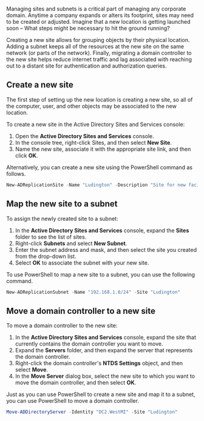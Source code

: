 Managing sites and subnets is a critical part of managing any corporate domain. Anytime a company expands or alters its footprint, sites may need to be created or adjusted. Imagine that a new location is getting launched soon – What steps might be necessary to hit the ground running?

Creating a new site allows for grouping objects by their physical location. Adding a subnet keeps all of the resources at the new site on the same network (or parts of the network). Finally, migrating a domain controller to the new site helps reduce internet traffic and lag associated with reaching out to a distant site for authentication and authorization queries.

## Create a new site

The first step of setting up the new location is creating a new site, so all of the computer, user, and other objects may be associated to the new location.

To create a new site in the Active Directory Sites and Services console:

1.  Open the **Active Directory Sites and Services** console.
2.  In the console tree, right-click Sites, and then select **New Site**.
3.  Name the new site, associate it with the appropriate site link, and then click **OK**.

Alternatively, you can create a new site using the PowerShell command as follows.

```powershell
New-ADReplicationSite -Name "Ludington" -Description "Site for new facility in Ludington MI."
```

## Map the new site to a subnet

To assign the newly created site to a subnet:

1.  In the **Active Directory Sites and Services** console, expand the **Sites** folder to see the list of sites.
2.  Right-click **Subnets** and select **New Subnet**.
3.  Enter the subnet address and mask, and then select the site you created from the drop-down list.
4.  Select **OK** to associate the subnet with your new site.

To use PowerShell to map a new site to a subnet, you can use the following command.

```powershell
New-ADReplicationSubnet -Name "192.168.1.0/24" -Site "Ludington"
```

## Move a domain controller to a new site

To move a domain controller to the new site:

1.  In the **Active Directory Sites and Services** console, expand the site that currently contains the domain controller you want to move.
2.  Expand the **Servers** folder, and then expand the server that represents the domain controller.
3.  Right-click the domain controller's **NTDS Settings** object, and then select **Move**.
4.  In the **Move Server** dialog box, select the new site to which you want to move the domain controller, and then select **OK**.

Just as you can use PowerShell to create a new site and map it to a subnet, you can use PowerShell to move a domain controller.

```powershell
Move-ADDirectoryServer -Identity "DC2.WestMI" -Site "Ludington"
```
